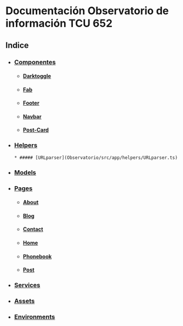 # Documentación Observatorio de información TCU 652 

## Indice
   * ### [Componentes](Observatorio/src/app/components)
      * #### [Darktoggle](Observatorio/src/app/darktoggle)
      * #### [Fab](Observatorio/src/app/fab)
      * #### [Footer](Observatorio/src/app/footer)
      * #### [Navbar](Observatorio/src/app/navbar)
      * #### [Post-Card](Observatorio/src/app/post-card)
   * ### [Helpers](Observatorio/src/app/helpers)
         * ##### [URLparser](Observatorio/src/app/helpers/URLparser.ts)
   * ### [Models](Observatorio/src/app/models)
   * ### [Pages](Observatorio/src/app/pages)
      * #### [About](Observatorio/src/app/about)
      * #### [Blog](Observatorio/src/app/blog)
      * #### [Contact](Observatorio/src/app/contact)
      * #### [Home](Observatorio/src/app/home)
      * #### [Phonebook](Observatorio/src/app/phonebook)
      * #### [Post](Observatorio/src/app/post)
   * ### [Services](Observatorio/src/app/services)
   * ### [Assets](Observatorio/src/assets)
   * ### [Environments](Observatorio/src/environments)

